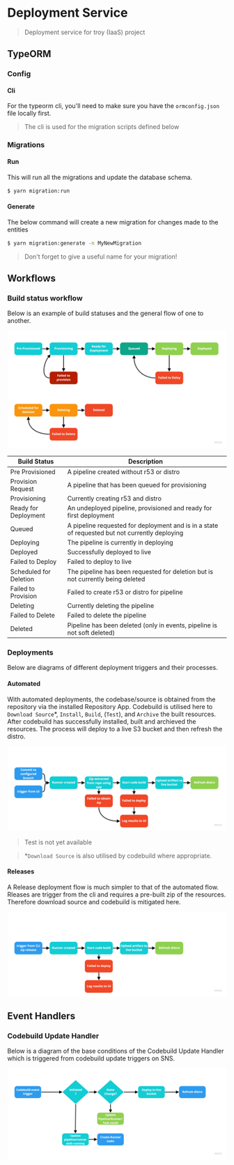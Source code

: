 # Deployment Service

> Deployment service for troy (IaaS) project

## TypeORM

### Config

#### Cli

For the typeorm cli, you'll need to make sure you have the `ormconfig.json` file locally first.

> The cli is used for the migration scripts defined below

### Migrations

#### Run

This will run all the migrations and update the database schema.

```bash
$ yarn migration:run
```

#### Generate

The below command will create a new migration for changes made to the entities

```bash
$ yarn migration:generate -n MyNewMigration
```
> Don't forget to give a useful name for your migration!

## Workflows

### Build status workflow

Below is an example of build statuses and the general flow of one to another. 

![Build statuses flow](docs/images/build-statuses.jpg)

Build Status | Description
--- | ---
Pre Provisioned | A pipeline created without r53 or distro
Provision Request | A pipeline that has been queued for provisioning
Provisioning | Currently creating r53 and distro
Ready for Deployment | An undeployed pipeline, provisioned and ready for first deployment
Queued | A pipeline requested for deployment and is in a state of requested but not currently deploying
Deploying | The pipeline is currently in deploying 
Deployed | Successfully deployed to live
Failed to Deploy | Failed to deploy to live
Scheduled for Deletion | The pipeline has been requested for deletion but is not currently being deleted
Failed to Provision | Failed to create r53 or distro for pipeline
Deleting | Currently deleting the pipeline
Failed to Delete | Failed to delete the pipeline
Deleted | Pipeline has been deleted (only in events, pipeline is not soft deleted)

### Deployments

Below are diagrams of different deployment triggers and their processes.

#### Automated

With automated deployments, the codebase/source is obtained from the repository via the installed Repository App. Codebuild is utilised here to `Download Source`*, `Install`, `Build`, (`Test`), and `Archive` the built resources. After codebuild has successfully installed, built and archieved the resources. The process will deploy to a live S3 bucket and then refresh the distro.

![Automated flow](docs/images/automated-flow.jpg)

> Test is not yet available

> *`Download Source` is also utilised by codebuild where appropriate.

#### Releases

A Release deployment flow is much simpler to that of the automated flow. Rleases are trigger from the cli and requires a pre-built zip of the resources. Therefore download source and codebuild is mitigated here.

![Rlease flow](docs/images/release-flow.jpg)

## Event Handlers

### Codebuild Update Handler

Below is a diagram of the base conditions of the Codebuild Update Handler which is triggered from codebuild update triggers on SNS.

![Codebuild update handler](docs/images/codebuild-update-handler.jpg)




